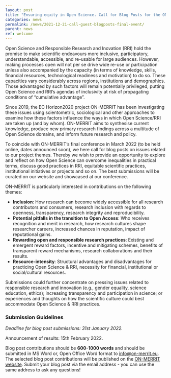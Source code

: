 ```yaml
---
layout: post
title: "Ensuring equity in Open Science. Call for Blog Posts for the ON-MERRIT final conference"
categories: news
permalink: /news/2021-12-21-call-guest-blogposts-final-event/
parent: news
ref: welcome
---
```


Open Science and Responsible Research and Inovation (RRI) hold the promise to make scientific endeavours more inclusive, participatory, understandable, accessible, and re-usable for large audiences. However, making processes open will not per se drive wide re-use or participation unless also accompanied by the capacity (in terms of knowledge, skills, financial resources, technological readiness and motivation) to do so. These capacities vary considerably across regions, institutions and demographics. Those advantaged by such factors will remain potentially privileged, putting Open Science and RRI’s agendas of inclusivity at risk of propagating conditions of “cumulative advantage”.

Since 2019, the EC Horizon2020 project ON-MERRIT has been investigating these issues using scientometric, sociological and other approaches to examine how these factors influence the ways in which Open Science/RRI are taken up (and by whom). ON-MERRIT aims to synthesise current knowledge, produce new primary research findings across a multitude of Open Science domains, and inform future research and policy. 

To coincide with ON-MERRIT’s final conference in March 2022 (to be held online, dates announced soon), we here call for blog posts on issues related to our project themes. Thereby we wish to  provide an opportunity to explore and reflect on how Open Science can overcome inequalities in practical terms, discuss good practices in RRI, equitable scientific practices, institutional initiatives or projects and so on. The best submissions will be curated on our website and showcased at our conference.

ON-MERRIT is particularly interested in contributions on the following themes:  

- **Inclusion**: How research can become widely accessible for all research contributors and consumers, research inclusion with regards to openness, transparency, research integrity and reproducibility.
- **Potential pitfalls in the transition to Open Access**: Who receives recognition and merit in research, how research cultures shape researcher careers, increased chances in reputation, impact of reputational gains. 
- **Rewarding open and responsible research practices**: Existing and emergent reward factors, incentive and mitigating schemes, benefits of transparent reward mechanisms, research collaborations and their results.
- **Resource-intensity**: Structural advantages and disadvantages for practicing Open Science & RRI, necessity for financial, institutional or social/cultural resources. 

Submissions could further concentrate on pressing issues related to responsible research and innovation (e.g., gender equality, science education, ethics); increasing transparency and participation in science; or experiences and thoughts on how the scientific culture could best accommodate Open Science & RRI practices.

### Submission Guidelines
*Deadline for blog post submissions: 31st January 2022.* 

Announcement of results: 15th February 2022.

Blog post contributions should be **600-1000 words** and should be submitted in MS Word or, Open Office Word format to info@on-merrit.eu. The selected blog post contributions will be published on the [ON-MERRIT website](https://on-merrit.eu/). Submit your blog post via the email address - you can use the same address to ask any questions!

